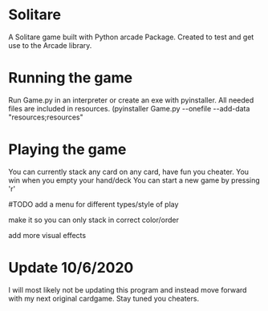 # Solitare
A Solitare game built with Python arcade Package.
Created to test and get use to the Arcade library.

# Running the game
Run Game.py in an interpreter or create an exe with pyinstaller. All needed files are included in resources. (pyinstaller Game.py --onefile --add-data "resources;resources"

# Playing the game
You can currently stack any card on any card, have fun you cheater.
You win when you empty your hand/deck
You can start a new game by pressing 'r'

#TODO
add a menu for different types/style of play

make it so you can only stack in correct color/order

add more visual effects


# Update 10/6/2020
I will most likely not be updating this program and instead move forward with my next original cardgame. Stay tuned you cheaters.

